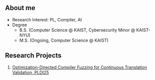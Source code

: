 ## About me

* Research Interest: PL, Compiler, AI
* Degree
  - B.S. (Computer Science @ KAIST, Cybersecurity Minor @ KAIST-NYU)
  - M.S. (Ongoing, Computer Science @ KAIST)

## Research Projects

1. [Optimization-Directed Compiler Fuzzing for Continuous Translation Validation, PLDI25](https://dl.acm.org/doi/10.1145/3729275)
